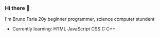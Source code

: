 ### Hi there 👋

I'm Bruno Faria
20y beginner programmer, science computer stundent

- Currently learning:
HTML
JavaScript
CSS
C
C++

